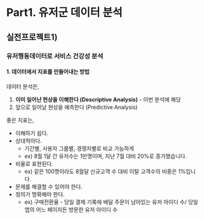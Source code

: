 # Part1. 유저군 데이터 분석



## 실전프로젝트1) 

### 유저행동데이터로 서비스 건강성 분석

#### 1. 데이터에서 지표를 만들어내는 방법



데이터 분석은,

1) **이미 일어난 현상을 이해한다 (Descriptive Analysis)**  - 이번 분석에 해당
2) 앞으로 일어날 현상을 예측한다 (Predictive Analysis)



좋은 지표는,

- 이해하기 쉽다.
- 상대적이다.
  - 기간별, 사용자 그룹별, 경쟁자별로 비교 가능하게
  - ex) 8월 1달 간 유저수는 1만명이며, 지난 7월 대비 20%로 증가했습니다.
- 비율로 표현된다. 
  - ex) 같은 100명이라도 8월달 신규고객 수 대비 이탈 고객수의 비중은 1%입니다.
- 문제를 해결할 수 있어야 한다.
- 정의가 명확해야 한다.
  - ex) 구매전환율 - 당일 결제 기록에 배달 주문이 남아있는 유저 아이디 수/ 당일 앱의 어느 페이지든 방문한 유저 아이디 수